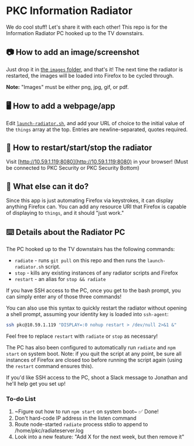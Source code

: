 PKC Information Radiator
=====
We do cool stuff! Let's share it with each other! This repo is for the Information Radiator PC hooked up to the TV downstairs.

## 📷 How to add an image/screenshot
Just drop it in [the `images` folder](https://github.com/jming422/info-radiator/tree/master/images), and that's it! The next time the radiator is restarted, the images will be loaded into Firefox to be cycled through.

**Note:** "Images" must be either png, jpg, gif, or pdf.

## 🖥 How to add a webpage/app
Edit [`launch-radiator.sh`](https://github.com/jming422/info-radiator/blob/master/launch-radiator.sh), and add your URL of choice to the initial value of the `things` array at the top. Entries are newline-separated, quotes required.

## 🚀 How to restart/start/stop the radiator
Visit [http://10.59.1.119:8080](http://10.59.1.119:8080) in your browser! (Must be connected to PKC Security or PKC Security Bottom)

## 🦊 What else can it do?
Since this app is just automating Firefox via keystrokes, it can display anything Firefox can. You can add any resource URI that Firefox is capable of displaying to `things`, and it should "just work."

## ⌨️ Details about the Radiator PC
The PC hooked up to the TV downstairs has the following commands:
  - `radiate` - runs `git pull` on this repo and then runs the `launch-radiator.sh` script.
  - `stop` - kills any existing instances of any radiator scripts and Firefox
  - `restart` - an alias for `stop && radiate`

If you have SSH access to the PC, once you get to the bash prompt, you can simply enter any of those three commands!

You can also use this syntax to quickly restart the radiator without opening a shell prompt, assuming your identity key is loaded into `ssh-agent`:
```bash
ssh pkc@10.59.1.119 "DISPLAY=:0 nohup restart > /dev/null 2>&1 &"
```
Feel free to replace `restart` with `radiate` or `stop` as necessary!

The PC has also been configured to automatically run `radiate` and `npm start` on system boot. Note: if you quit the script at any point, be sure all instances of Firefox are closed too before running the script again (using the `restart` command ensures this).

If you'd like SSH access to the PC, shoot a Slack message to Jonathan and he'll help get you set up!

### To-do List
1. ~Figure out how to run `npm start` on system boot~ ✅ Done!
2. Don't hard-code IP address in the listen command
3. Route node-started `radiate` process stdio to append to /home/pkc/radiateserver.log
4. Look into a new feature: "Add X for the next week, but then remove it"
